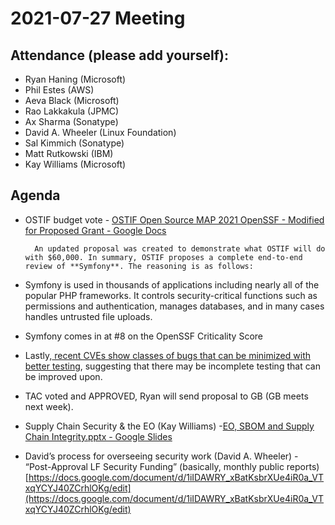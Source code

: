 # **2021-07-27 Meeting**

## Attendance (please add yourself):

* Ryan Haning (Microsoft)
* Phil Estes (AWS)
* Aeva Black (Microsoft)
* Rao Lakkakula (JPMC)
* Ax Sharma (Sonatype)
* David A. Wheeler (Linux Foundation)
* Sal Kimmich (Sonatype)
* Matt Rutkowski (IBM)
* Kay Williams (Microsoft)

## Agenda

* OSTIF budget vote - [OSTIF Open Source MAP 2021 OpenSSF - Modified for Proposed Grant - Google Docs](https://docs.google.com/document/d/1ZlLoohg8ZSK6Lad538Nq3FqC0ouPRcACOGdea_NqQ6Y/edit#heading=h.5fa2j8dq0uqa)

        An updated proposal was created to demonstrate what OSTIF will do with $60,000. In summary, OSTIF proposes a complete end-to-end review of **Symfony**. The reasoning is as follows:

* Symfony is used in thousands of applications including nearly all of the popular PHP frameworks. It controls security-critical functions such as permissions and authentication, manages databases, and in many cases handles untrusted file uploads.
* Symfony comes in at #8 on the OpenSSF Criticality Score
* Lastly,[ recent CVEs show classes of bugs that can be minimized with better testing](https://www.cvedetails.com/product/22402/Sensiolabs-Symfony.html?vendor_id=11981), suggesting that there may be incomplete testing that can be improved upon.
* TAC voted and APPROVED, Ryan will send proposal to GB (GB meets next week).
* Supply Chain Security & the EO (Kay Williams) -[EO, SBOM and Supply Chain Integrity.pptx - Google Slides](https://drive.google.com/file/d/1HYUg8tq65ZQWqq6em0QyCymDnala7vjg/view?usp=sharing)
* David’s process for overseeing security work (David A. Wheeler) - “Post-Approval LF Security Funding” (basically, monthly public reports) [https://docs.google.com/document/d/1iIDAWRY_xBatKsbrXUe4iR0a_VTxqYCYJ40ZCrhlOKg/edit](https://docs.google.com/document/d/1iIDAWRY_xBatKsbrXUe4iR0a_VTxqYCYJ40ZCrhlOKg/edit)